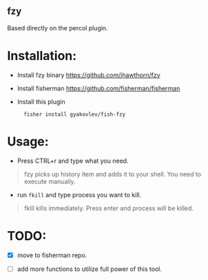 fzy
----

Based directly on the percol plugin.

# Installation:

- Install fzy binary https://github.com/jhawthorn/fzy
- Install fisherman https://github.com/fisherman/fisherman
- Install this plugin 

        fisher install gyakovlev/fish-fzy

# Usage:

- Press CTRL+r and type what you need.

> fzy picks up history item and adds it to your shell. You need to execute manually.

- run ```fkill``` and type process you want to kill.

> fkill kills immediately. Press enter and process will be killed.

# TODO:
- [x] move to fisherman repo.  

- [ ] add more functions to utilize full power of this tool.  

